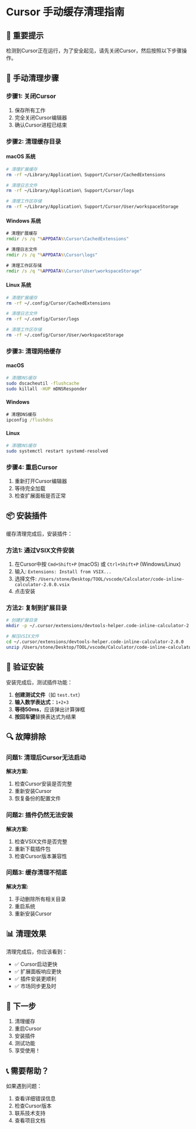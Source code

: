 # Cursor 手动缓存清理指南

## 🚨 重要提示

检测到Cursor正在运行，为了安全起见，请先关闭Cursor，然后按照以下步骤操作。

## 🔧 手动清理步骤

### 步骤1: 关闭Cursor
1. 保存所有工作
2. 完全关闭Cursor编辑器
3. 确认Cursor进程已结束

### 步骤2: 清理缓存目录

#### macOS 系统
```bash
# 清理扩展缓存
rm -rf ~/Library/Application\ Support/Cursor/CachedExtensions

# 清理日志文件
rm -rf ~/Library/Application\ Support/Cursor/logs

# 清理工作区存储
rm -rf ~/Library/Application\ Support/Cursor/User/workspaceStorage
```

#### Windows 系统
```cmd
# 清理扩展缓存
rmdir /s /q "%APPDATA%\Cursor\CachedExtensions"

# 清理日志文件
rmdir /s /q "%APPDATA%\Cursor\logs"

# 清理工作区存储
rmdir /s /q "%APPDATA%\Cursor\User\workspaceStorage"
```

#### Linux 系统
```bash
# 清理扩展缓存
rm -rf ~/.config/Cursor/CachedExtensions

# 清理日志文件
rm -rf ~/.config/Cursor/logs

# 清理工作区存储
rm -rf ~/.config/Cursor/User/workspaceStorage
```

### 步骤3: 清理网络缓存

#### macOS
```bash
# 清理DNS缓存
sudo dscacheutil -flushcache
sudo killall -HUP mDNSResponder
```

#### Windows
```cmd
# 清理DNS缓存
ipconfig /flushdns
```

#### Linux
```bash
# 清理DNS缓存
sudo systemctl restart systemd-resolved
```

### 步骤4: 重启Cursor
1. 重新打开Cursor编辑器
2. 等待完全加载
3. 检查扩展面板是否正常

## 📦 安装插件

缓存清理完成后，安装插件：

### 方法1: 通过VSIX文件安装
1. 在Cursor中按 `Cmd+Shift+P` (macOS) 或 `Ctrl+Shift+P` (Windows/Linux)
2. 输入: `Extensions: Install from VSIX...`
3. 选择文件: `/Users/stone/Desktop/TOOL/vscode/Calculator/code-inline-calculator-2.0.0.vsix`
4. 点击安装

### 方法2: 复制到扩展目录
```bash
# 创建扩展目录
mkdir -p ~/.cursor/extensions/devtools-helper.code-inline-calculator-2.0.0

# 解压VSIX文件
cd ~/.cursor/extensions/devtools-helper.code-inline-calculator-2.0.0
unzip /Users/stone/Desktop/TOOL/vscode/Calculator/code-inline-calculator-2.0.0.vsix
```

## 🧪 验证安装

安装完成后，测试插件功能：

1. **创建测试文件**（如 `test.txt`）
2. **输入数学表达式**：`1+2+3`
3. **等待50ms**，应该弹出计算弹框
4. **按回车键**替换表达式为结果

## 🔍 故障排除

### 问题1: 清理后Cursor无法启动
**解决方案:**
1. 检查Cursor安装是否完整
2. 重新安装Cursor
3. 恢复备份的配置文件

### 问题2: 插件仍然无法安装
**解决方案:**
1. 检查VSIX文件是否完整
2. 重新下载插件包
3. 检查Cursor版本兼容性

### 问题3: 缓存清理不彻底
**解决方案:**
1. 手动删除所有相关目录
2. 重启系统
3. 重新安装Cursor

## 📊 清理效果

清理完成后，你应该看到：
- ✅ Cursor启动更快
- ✅ 扩展面板响应更快
- ✅ 插件安装更顺利
- ✅ 市场同步更及时

## 🎯 下一步

1. 清理缓存
2. 重启Cursor
3. 安装插件
4. 测试功能
5. 享受使用！

## 📞 需要帮助？

如果遇到问题：
1. 查看详细错误信息
2. 检查Cursor版本
3. 联系技术支持
4. 查看项目文档
